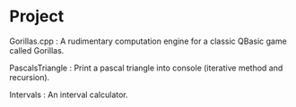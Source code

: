 # Project
Gorillas.cpp : A rudimentary computation engine for a classic QBasic game called Gorillas.

PascalsTriangle : Print a pascal triangle into console (iterative method and recursion).

Intervals : An interval calculator.
